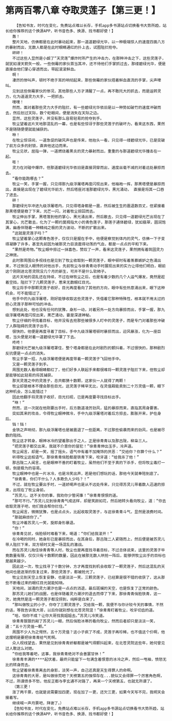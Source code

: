 # 第两百零八章 夺取灵莲子【第三更！】
        【告知书友，时代在变化，免费站点难以长存，手机app多书源站点切换看书大势所趋，站长给你推荐的这个换源APP，听书音色多、换源、找书都好使！】
       轰！
       整片天地，仿佛都是在此时暴动起来，那一道道碧绿光华，以一种极端惊人的速度四面八方的暴射而出，无数人都是在此时眼睛通红的扑上去，试图阻拦抢夺。
       砰砰！
       不过这些人显然是小觑了“天灵莲”爆炸时所产生的冲击力，在那种冲击之下，这些灵莲子，就犹如漫天箭矢一般，一些倒霉的家伙首当其冲，还不待他们手掌抓过去，那缕碧绿光华，便是直接自他们掌心穿透而出，带起滚滚鲜血。
       啊！
       凄厉的惨叫声，顿时不绝于耳的响彻起来，那些倒霉的家伙捂着鲜血直流的手掌，尖声嚎叫。
       见到这些倒霉家伙的惨况，其他那些人方才清醒了一点，再不敢托大的抓去，而是运转灵力，化为道道灵力大手，一把抓去。
       噗噗！
       然而，面对着那些灵力大手的阻拦，有一些碧绿光华依旧是以一种势如破竹的速度冲破而去，然后划过天际，数个眨眼间，便是消失在天际之边。
       显然，这些灵莲子，并没有那么容易轻易的抢夺到手。
       牧尘望着这片天地那混乱的一幕，也是有些惊讶于那些灵莲子的破坏力，看来这东西，果然不是随随便便就能捕获的。
       咻！
       在牧尘惊讶间，一道急促的破风声也是传来，他抬头一看，只见得一缕碧绿光华，已是突破了前方众多的封锁，直奔他这边而来。
       牧尘见状，屈指一弹，一道燃烧着黑炎的灵力暴射而出，重重的与那道碧绿光华撞击在一起。
       嘭！
       灵力在对碰中爆炸，但那道碧绿光华依旧是直接洞穿而出，速度丝毫不减的对着远处暴掠而去。
       “看你能跑哪去？”
       牧尘一笑，手掌一握，只见得那九级浮屠塔再度闪现出来，他袖袍一挥，那黑塔便是暴掠而出，直接是出现在了碧绿光华前方，然后塔座对准那碧绿光华，黑光涌动， 直接是将其一口吞了进去。
       砰！
       那碧绿光华冲进九级浮屠塔内，只见得塔身都是一震，然后被生生的震退数百丈，但紧接着那黑塔便是稳了下来，光芒一闪，对着牧尘掠回而去。
       牧尘伸出手掌，黑塔落到他的掌心，黑光涌出来，然后散去，只见得一道碧绿光芒出现在了其掌心，光芒散去，化为了一颗约莫拇指大小的青色莲子，那莲子通体碧绿，犹如翡翠，圆润饱满，幽香伴随着一种精纯之极的灵力波动，不断的扩散出来。
       “这就是灵莲子吗？”
       牧尘望着掌心这颗青色莲子，仅仅只是握在手中，他便是察觉到体内的灵气，仿佛一下子变得凝静了许多，甚至先前因为被那灵力巨浪震得动荡的气血，都是一点点的平和下来。
       “果然是奇物。”牧尘眼中掠过一抹喜色，赞叹了一声，看来这灵莲子，果然拥有着筑固灵力之神效。
       此时那周围众多视线也是见到了牧尘收取到一颗灵莲子，眼中顿时有着羡慕嫉妒之色涌出来，不过倒没人眼馋的对他出手，先前牧尘与徐青青动手时展现出来的实力让得他们明白，眼前这个刚刚进北苍灵院没几个月的新生，可并不是什么软柿子。
       这片天地的混乱还在持续，不过在继牧尘之后，也是有着少数的几个人运气爆发，竟然是趁着空挡，阻拦下了几颗灵莲子，惹来无数眼红目光。
       牧尘将手中那颗灵莲子收好，目光再度看向了其他的方向，眼中有些热意涌出来，眼下这种机会，可不能错过了。
       他手中的九级浮屠塔，刚好能够收取这些灵莲子，凭借着它那种特殊性，根本就不用太过的担心灵莲子那种可怕的冲击。
       想到此处，他也没有任何的犹豫，身形一动，对着另外一处方向暴掠而出，手掌一握，那九级浮屠塔再度闪现出来，黑芒涌动，霎是深邃神秘。
       牧尘仔细的寻找着目标，他并没有去抢那些被很多人盯中的灵莲子，而是专门对着那些冲破了人群阻碍的灵莲子出手。
       很快的，他便是再度寻着了目标，手中九级浮屠塔顿时暴掠而出，迎风暴涨，化为一座巨塔，当头便是对着一道碧绿光华罩了下去。
       咚咚！
       那碧绿光芒被九级浮屠塔罩住，整个塔身都是在此时剧烈的颤抖着，不过很快的，那种剧烈反抗便是一点点的消失。
       牧尘手掌一招，九级浮屠塔便是再度带着一颗灵莲子飞回他手中。
       又是一颗灵莲子到手。
       周围无数人看得眼睛都红了，他们好多人联起手来都很难将一颗灵莲子阻拦下来，但牧尘却是能够如此轻易的将其捕获。
       那天灵莲之中的灵莲子，总共都猜十数颗，这家伙一人就得了两颗！
       牧尘却是根本不理会那些目光，这灵莲子稀罕无比，在灵值殿能卖到二十万灵值一颗，眼下这种机会，怎么能错过？
       因此他翻手将灵莲子收好，目光扫视，已是再度要寻找目标出手。
       “咻！”
       然而，这一次就在他刚要出手时，后方数道凌厉劲风，猛的暴掠而来，直指其周身要害。
       突如其来的攻击，令得牧尘眼神微冷，手中九级浮屠塔对着后方掠去，膨胀开来，护在身后。
       铛！铛！
       金铁之声响彻，那九级浮屠塔也是被震退了一些距离，不过那些偷袭而来的劲风，也是被尽数的阻挡。
       牧尘这才转身，眼神冰冷的望着那出手之人，正是徐青青以及那吕陇，柳枭三人。
       “把灵莲子都交出来，我就不介意你的冒犯！”徐青青伸出玉手，冷声道。
       牧尘闻言，却是一笑，摇了摇头，语气中有着不加掩饰的厌恶：“交给你？你算个什么？”
       听得牧尘这般语气，那徐青青俏脸都是铁青下来，咬牙道：“给我杀了他！”
       那吕陇二人闻言，也是眼神不善的盯着牧尘，虽然他们不至于真的下杀手，但将牧尘毒打一顿，倒是极为的容易。
       牧尘眼神中也是一片冰冷，也是冷笑出声，若是他们想玩的话，那他今天就奉陪到底了。
       “徐青青，你们干什么？人多欺负人少吗？！”
       不过，就在牧尘要出手时，一道娇喝声也是从不远处传来，只见得苏灵儿带着数人迅速的掠来，出现在了牧尘身前。
       “苏灵儿，这不关你的事，我劝你少管闲事！”徐青青恨恨的道。
       “那可不行。”苏灵儿见到徐青青气成这样，却是笑颜如花，然后她转头看向牧尘，道：“你去收取灵莲子吧，他们我会帮你拦住。”
       牧尘闻言，微微犹豫，也是点点头，比起收取灵莲子，与这徐青青斗气，显然是浪费时间。
       “那就麻烦你了。”
       牧尘冲着苏灵儿一笑，旋即身形暴退。
       “你！”
       徐青青见状，俏脸顿时难看下来，喝道：“你们给我滚开！”
       在冷喝的同时，她身形已是暴掠而出，在其身后，那吕陇二人紧随而上，然后便是被苏灵儿带人阻拦下来，双方顿时又是一场混乱的激战。
       而在苏灵儿拖住徐青青等人时，牧尘也是再度找寻着目标，不过总体说来，这里的灵莲子毕竟数量有限，仅仅只有十数颗的数量，因此在被那无数人哄抢一阵后，能够供牧尘出手的目标也是越来越少。
       因此这一次，牧尘找寻了十数分钟，方才再度找到机会收取了一颗灵莲子，然后这混乱的天地间也是逐渐的恢复过来，那些灵莲子，都被抢光了。
       牧尘见到天空上恢复安静，也是淡淡一笑，三颗灵莲子，已经算是很不错的收获了，这从那些不断看过来的眼红目光就能知晓。
       天地间，汹涌的灵力潮汐也是一点点的消退，最后斑斓的天空，也是恢复了正常的颜色。
       那苏灵儿她们的战圈，也是伴随着灵力潮汐的退去而停了下来，那徐青青俏脸铁青，这一次，她竟然是连一颗灵莲子都没捞到，纯粹是白来了。
       “那叫做牧尘的小子，你夺了三颗灵莲子，交给我一颗，我便不与你计较今天的事情，不然的话，等我告诉我大哥，以后你就别想在北苍灵院混！”徐青青盯着牧尘，咬牙切齿的道。
       “哈，怕你不成？让你大哥找我姐姐去。”苏灵儿冷笑道。
       徐青青狠狠的剐了苏灵儿一眼，然后俏脸冰寒的看向牧尘，然而后者却只是淡淡一笑，道：“五十万灵值一颗。”
       周围不少人为之愕然，五十万灵值？这小子疯了不成，灵莲子再珍稀，也不值这个价啊，他这摆明是要把徐青青给气死啊。
       众人视线望去，果然是见到徐青青娇躯都是被气得颤抖起来，在北苍灵院这些年，她何曾见过人敢这么对她。
       “你给我等着吧，这事，我徐青青绝对不会善罢甘休！”
       徐青青丰满的****起伏着，最终只能留下一句满含着恨意的冰冷之声，然后一甩袖，愤怒无比的转身而去。
       牧尘望着徐青青离去的身影，淡笑一声，自己还真是天生得罪人的命啊。
       这徐青青的大哥，是叫做徐荒吧？天榜第五的强悍存在...貌似又会得罪一个厉害角色啊，不过，所谓债多不愁，他反正都与李玄通不对路了，再来一个天榜第五，也就无所谓了。
       （第三更！
       涨了两千票，也就是说需要加四更，现在加了一更，还欠三更，如果今天写不完，我明天会接着写。
       继续喊一声月票吧，拜谢了。）
       【告知书友，时代在变化，免费站点难以长存，手机app多书源站点切换看书大势所趋，站长给你推荐的这个换源APP，听书音色多、换源、找书都好使！】
